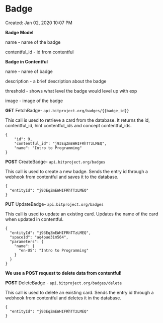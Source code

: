 # Badge

Created: Jan 02, 2020 10:07 PM

**Badge Model**

name - name of the badge

contentful_id - id from contentful

**Badge in Contentful**

name - name of badge

description - a brief description about the badge

threshold - shows what level the badge would level up with exp

image - image of the badge

**GET** FetchBadge- `api.bitproject.org/badges/{{badge_id}}`

This call is used to retrieve a card from the database. It returns the id, contentful_id, hint contentful_ids and concept contentful_ids.

    {
        "id": 9,
        "contentful_id": "j93EqZmEWHIFRhTTzLMEQ",
        "name": "Intro to Programming"
    }

**POST** CreateBadge- `api.bitproject.org/badges`

This call is used to create a new badge. Sends the entry id through a webhook from contentful and saves it to the database.

    {
      "entityId": "j93EqZmEWHIFRhTTzLMEQ"
    }

**PUT**  UpdateBadge- `api.bitproject.org/badges`

This call is used to update an existing card. Updates the name of the card when updated in contentful.

    {
      "entityId": "j93EqZmEWHIFRhTTzLMEQ",
      "spaceId": "aq4puo31m564",
      "parameters": {
        "name": {
          "en-US": "Intro to Programming"
        }
      }
    }

**We use a POST request to delete data from contentful!**

**POST** DeleteBadge - `api.bitproject.org/badges/delete`

This call is used to delete an existing card. Sends the entry id through a webhook from contentful and deletes it in the database.

    {
      "entityId": "j93EqZmEWHIFRhTTzLMEQ"
    }
